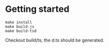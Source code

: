 Getting started
=================
```
make install
make build-js
make build-tsd
```

Checkout build/ts, the d.ts should be generated.
